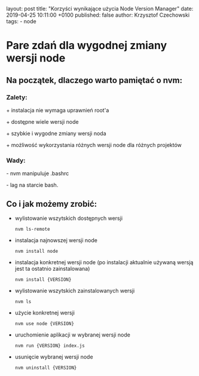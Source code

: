 layout:    post
title:     "Korzyści wynikające użycia Node Version Manager"
date:      2019-04-25 10:11:00 +0100
published: false
author:    Krzysztof Czechowski
tags:
    - node


# Pare zdań dla wygodnej zmiany wersji node


## Na początek, dlaczego warto pamiętać o nvm:

### Zalety:
\+ instalacja nie wymaga uprawnień root'a

\+ dostępne wiele wersji node

\+ szybkie i wygodne zmiany wersji noda

\+ możliwość wykorzystania różnych wersji node dla różnych projektów

### Wady:

\- nvm manipuluje .bashrc

\- lag na starcie bash.


## Co i jak możemy zrobić:

- wylistowanie wszytskich dostępnych wersji

      nvm ls-remote

- instalacja najnowszej wersji node

      nvm install node

- instalacja konkretnej wersji node (po instalacji aktualnie używaną wersją jest ta ostatnio zainstalowana)

      nvm install {VERSION}

- wylistowanie wszytskich zainstalowanych wersji

      nvm ls

- użycie konkretnej wersji

      nvm use node {VERSION}

- uruchomienie aplikacji w wybranej wersji node

      nvm run {VERSION} index.js

- usunięcie wybranej wersji node

      nvm uninstall {VERSION}
